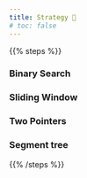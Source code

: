 ```yaml
---
title: Strategy 🚀
# toc: false
---
```



{{% steps %}}

### Binary Search

### Sliding Window

### Two Pointers

### Segment tree

{{% /steps %}}
